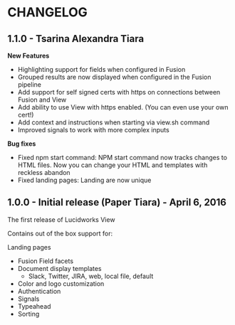 # CHANGELOG

## 1.1.0 - Tsarina Alexandra Tiara
**New Features**
* Highlighting support for fields when configured in Fusion
* Grouped results are now displayed when configured in the Fusion pipeline
* Add support for self signed certs with https on connections between Fusion and View
* Add ability to use View with https enabled. (You can even use your own cert!)
* Add context and instructions when starting via view.sh command
* Improved signals to work with more complex inputs

**Bug fixes**
* Fixed npm start command:   NPM start command now tracks changes to HTML files. Now you can change your HTML and templates with reckless abandon
* Fixed landing pages: Landing are now unique

## 1.0.0 - Initial release (Paper Tiara) - April 6, 2016

The first release of Lucidworks View

Contains out of the box support for:

Landing pages
- Fusion Field facets
- Document display templates
  - Slack, Twitter, JIRA, web, local file, default
- Color and logo customization
- Authentication
- Signals
- Typeahead
- Sorting
